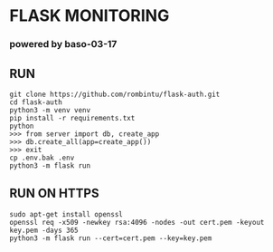 # FLASK MONITORING
### powered by baso-03-17

## RUN
```
git clone https://github.com/rombintu/flask-auth.git
cd flask-auth
python3 -m venv venv
pip install -r requirements.txt
python
>>> from server import db, create_app
>>> db.create_all(app=create_app())
>>> exit
cp .env.bak .env
python3 -m flask run
```

## RUN ON HTTPS
```
sudo apt-get install openssl
openssl req -x509 -newkey rsa:4096 -nodes -out cert.pem -keyout key.pem -days 365
python3 -m flask run --cert=cert.pem --key=key.pem 
```